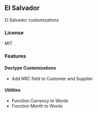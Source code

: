 ## El Salvador

El Salvador customizations

### License

MIT

### Features

#### Doctype Customizations
- Add NRC field to Customer and Supplier

#### Utilities
- Function Currency to Words
- Function Month to Words